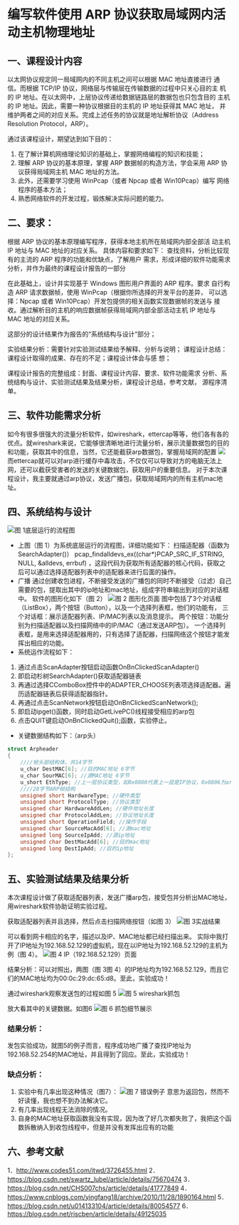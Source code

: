 # 编写软件使用 ARP 协议获取局域网内活动主机物理地址

## 一、课程设计内容 
以太网协议规定同一局域网内的不同主机之间可以根据 MAC 地址直接进行 通信。而根据 TCP/IP 协议，网络层与传输层在传输数据的过程中只关心目的主 机的 IP 地址。在以太网中，上层协议传递给数据链路层的数据包也只包含目的 主机的 IP 地址。因此，需要一种协议根据目的主机的 IP 地址获得其 MAC 地址， 并维护两者之间的对应关系。完成上述任务的协议就是地址解析协议（Address Resolution Protocol，ARP）。

通过该课程设计，期望达到如下目的： 
1. 在了解计算机网络理论知识的基础上，掌握网络编程的知识和技能； 	
2. 理解 ARP 协议的基本原理，掌握 ARP 数据帧的构造方法，学会采用 ARP 协议获得局域网主机 MAC 地址的方法。 
3. 此外，还需要学习使用 WinPcap（或者 Npcap 或者 Win10Pcap）编写 网络程序的基本方法； 
4. 熟悉网络软件的开发过程，锻炼解决实际问题的能力。
 
## 二、要求： 
根据 ARP 协议的基本原理编写程序，获得本地主机所在局域网内部全部活 动主机 IP 地址与 MAC 地址的对应关系。 具体内容和要求如下：
查找资料，分析比较现有的主流的 ARP 程序的功能和优缺点，了解用户 需求，形成详细的软件功能需求分析，并作为最终的课程设计报告的一部分

在此基础上，设计并实现基于 Windows 图形用户界面的 ARP 程序。要求 自行构造 ARP 请求数据帧，使用 WinPcap（根据你所选择的开发平台的差异， 可以选择：Npcap 或者 Win10Pcap）开发包提供的相关函数实现数据帧的发送与 接收。通过解析目的主机的响应数据帧获得局域网内部全部活动主机 IP 地址与 MAC 地址的对应关系。

这部分的设计结果作为报告的“系统结构与设计”部分； 

实验结果分析：需要针对实验测试结果给予解释、分析与说明；
课程设计总结：课程设计取得的成果、存在的不足；课程设计体会与感 想； 

课程设计报告的完整组成：封面、课程设计内容、要求、软件功能需求 分析、系统结构与设计、实验测试结果及结果分析，课程设计总结，参考文献， 源程序清单。

## 三、软件功能需求分析
如今有很多很强大的流量分析软件，如wireshark，ettercap等等，他们各有各的优点。就wireshark来说，它能够很清晰地进行流量分析，展示流量数据包的目的和功能，获取其中的信息，当然，它还能截获arp数据包，掌握局域网的配置
![](1.png)
而ettercap就可以对arp进行缓存中毒攻击，不仅仅可以导致对方的电脑无法上网，还可以截获受害者的发送的关键数据包，获取用户的重要信息。
对于本次课程设计，我主要就通过arp协议，发送广播包，获取局域网内的所有主机mac地址。

## 四、系统结构与设计
![图 1底层运行的流程图](2.jpg)
* 上图（图 1）为系统底层运行的流程图，详细功能如下：
扫描适配器（函数为 SearchAdapter()）
pcap_findalldevs_ex((char*)PCAP_SRC_IF_STRING, NULL, &alldevs, errbuf) ，这段代码为获取所有适配器的核心代码，获取之后可以通过选择适配器列表中的适配器来进行后面的操作。
* 广播
通过创建收包进程，不断接受发送的广播包的同时不断接受（过滤）自己需要的包，提取出其中的ip地址和mac地址，组成字符串输出到对应的对话框中。
软件的图形化如下（图 2）
![图 2 图形化页面](3.jpg)
图中包括了3个对话框（ListBox），两个按钮（Button），以及一个选择列表框，他们的功能有，
三个对话框：展示适配器列表、IP/MAC列表以及消息提示。
两个按钮：功能分别为扫描适配器以及扫描网络中的IP/MAC（通过发送ARP包）。	一个选择列表框，是用来选择适配器用的，只有选择了适配器，扫描网络这个按钮才能发挥出相应的功能。
* 系统运作流程如下：
1. 通过点击ScanAdapter按钮启动函数OnBnClickedScanAdapter()
2. 即启动杉树SearchAdapter()获取适配器链表
3. 再通过选择CComboBox控件中的ADAPTER_CHOOSE列表项选择适配器。遍历适配器链表后获得适配器指针。
4. 再通过点击ScanNetwork按钮启动OnBnClickedScanNetwork();
5. 即启动ipget()函数，同时启动GetLivePC()线程接受相应的arp包
6. 点击QUIT键启动OnBnClickedQuit();函数，实验停止。
* 关键数据结构如下：（arp头）
```C++
struct Arpheader 
{ 
	////帧头部结构体，共14字节 
	u_char DestMAC[6]; //目的MAC地址 6字节
	u_char SourMAC[6]; //源MAC地址 6字节
	u_short EthType; //上一层协议类型，如0x0800代表上一层是IP协议，0x0806为arp  2字节 
	////28字节ARP帧结构 
	unsigned short HardwareType; //硬件类型 
	unsigned short ProtocolType; //协议类型 
	unsigned char HardwareAddLen; //硬件地址长度 
	unsigned char ProtocolAddLen; //协议地址长度 
	unsigned short OperationField; //操作字段 
	unsigned char SourceMacAdd[6]; //源mac地址 
	unsigned long SourceIpAdd; //源ip地址 
	unsigned char DestMacAdd[6]; //目的mac地址 
	unsigned long DestIpAdd; //目的ip地址 
}; 
```

## 五、实验测试结果及结果分析
本次课程设计做了获取适配器列表，发送广播arp包，接受包并分析出MAC地址，用wireshark软件协助证明实验过程。

获取适配器列表并且选择，然后点击扫描网络按钮（如图 3）
![图 3实战结果](4.png)

可以看到网卡相应的名字，描述以及IP、MAC地址都已经扫描出来。
实际中我打开了IP地址为192.168.52.129的虚拟机，现在以IP地址为192.168.52.129的主机为例（图 4）。
![图 4 IP（192.168.52.129）页面](5.png)

结果分析：可以对照出，两图（图 3图 4）的IP地址均为192.168.52.129，而且它们的MAC地址均为00:0c:29:dc:65:d8。至此，实验成功！

通过wireshark观察发送包的过程如图 5
![图 5 wireshark抓包](6.png)

放大看其中的关键数据。如图6
![图 6 抓包细节展示](7.png)

### 结果分析：
发包实验成功，就图5的例子而言，程序成功地广播了查找IP地址为192.168.52.254的MAC地址，并且得到了回应。至此，实验成功！

### 缺点分析：
1. 实验中有几率出现这种情况（图7）：
![图 7 错误例子](8.png)
意思为返回包，然而不好读懂，我也想不到办法解决它。
2. 有几率出现线程无法消除的情况。
3. 自身的MAC地址获取函数我没有实现，因为改了好几次都失败了，我把这个函数拆散纳入到收包线程中，但是并没有发挥出应有的功能

## 六、参考文献
1．http://www.codes51.com/itwd/3726455.html
2．https://blog.csdn.net/swartz_lubel/article/details/75670474
3．https://blog.csdn.net/CHS007chs/article/details/41777849
4．https://www.cnblogs.com/yingfang18/archive/2010/11/28/1890164.html
5．https://blog.csdn.net/u014133104/article/details/80054577
6．https://blog.csdn.net/riscben/article/details/49125035
